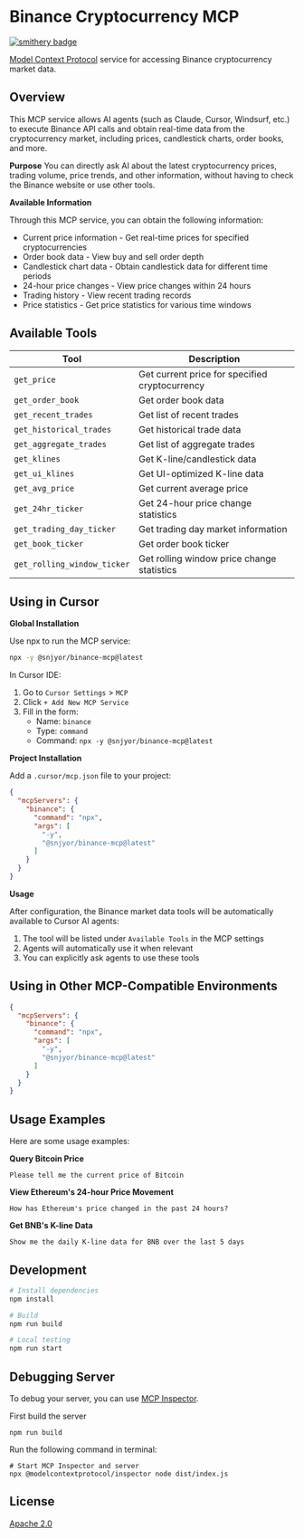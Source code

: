 # Binance Cryptocurrency MCP
[![smithery badge](https://smithery.ai/badge/@snjyor/binance-mcp-data)](https://smithery.ai/server/@snjyor/binance-mcp-data)

[Model Context Protocol](https://modelcontextprotocol.io) service for accessing Binance cryptocurrency market data.


## Overview

This MCP service allows AI agents (such as Claude, Cursor, Windsurf, etc.) to execute Binance API calls and obtain real-time data from the cryptocurrency market, including prices, candlestick charts, order books, and more.

**Purpose**
You can directly ask AI about the latest cryptocurrency prices, trading volume, price trends, and other information, without having to check the Binance website or use other tools.

**Available Information**

Through this MCP service, you can obtain the following information:

- Current price information - Get real-time prices for specified cryptocurrencies
- Order book data - View buy and sell order depth
- Candlestick chart data - Obtain candlestick data for different time periods
- 24-hour price changes - View price changes within 24 hours
- Trading history - View recent trading records
- Price statistics - Get price statistics for various time windows

## Available Tools

| Tool                       | Description                                    |
| -------------------------- | ----------------------------------------------- |
| `get_price`                | Get current price for specified cryptocurrency  |
| `get_order_book`           | Get order book data                            |
| `get_recent_trades`        | Get list of recent trades                      |
| `get_historical_trades`    | Get historical trade data                      |
| `get_aggregate_trades`     | Get list of aggregate trades                   |
| `get_klines`               | Get K-line/candlestick data                    |
| `get_ui_klines`            | Get UI-optimized K-line data                   |
| `get_avg_price`            | Get current average price                      |
| `get_24hr_ticker`          | Get 24-hour price change statistics            |
| `get_trading_day_ticker`   | Get trading day market information             |
| `get_book_ticker`          | Get order book ticker                          |
| `get_rolling_window_ticker` | Get rolling window price change statistics    |

## Using in Cursor

**Global Installation**

Use npx to run the MCP service:

```bash
npx -y @snjyor/binance-mcp@latest
```

In Cursor IDE:

1. Go to `Cursor Settings` > `MCP`
2. Click `+ Add New MCP Service`
3. Fill in the form:
   - Name: `binance`
   - Type: `command`
   - Command: `npx -y @snjyor/binance-mcp@latest`

**Project Installation**

Add a `.cursor/mcp.json` file to your project:

```json
{
  "mcpServers": {
    "binance": {
      "command": "npx",
      "args": [
        "-y",
        "@snjyor/binance-mcp@latest"
      ]
    }
  }
}
```

**Usage**

After configuration, the Binance market data tools will be automatically available to Cursor AI agents:

1. The tool will be listed under `Available Tools` in the MCP settings
2. Agents will automatically use it when relevant
3. You can explicitly ask agents to use these tools

## Using in Other MCP-Compatible Environments

```json
{
  "mcpServers": {
    "binance": {
      "command": "npx",
      "args": [
        "-y",
        "@snjyor/binance-mcp@latest"
      ]
    }
  }
}
```

## Usage Examples

Here are some usage examples:

**Query Bitcoin Price**
```
Please tell me the current price of Bitcoin
```

**View Ethereum's 24-hour Price Movement**
```
How has Ethereum's price changed in the past 24 hours?
```

**Get BNB's K-line Data**
```
Show me the daily K-line data for BNB over the last 5 days
```

## Development

```bash
# Install dependencies
npm install

# Build
npm run build

# Local testing
npm run start
```

## Debugging Server

To debug your server, you can use [MCP Inspector](https://github.com/modelcontextprotocol/inspector).

First build the server

```
npm run build
```

Run the following command in terminal:

```
# Start MCP Inspector and server
npx @modelcontextprotocol/inspector node dist/index.js
```

## License

[Apache 2.0](LICENSE) 